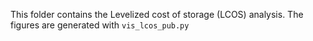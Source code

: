 This folder contains the Levelized cost of storage (LCOS) analysis. The figures are generated with `vis_lcos_pub.py`